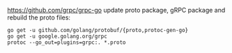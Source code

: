 https://github.com/grpc/grpc-go
update proto package, gRPC package and rebuild the proto files:

```
go get -u github.com/golang/protobuf/{proto,protoc-gen-go}
go get -u google.golang.org/grpc
protoc --go_out=plugins=grpc:. *.proto
```
